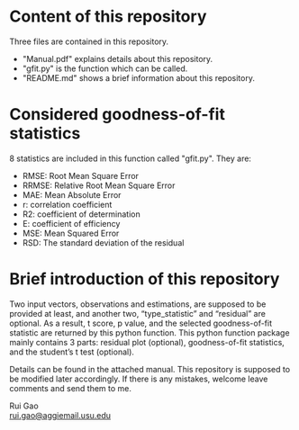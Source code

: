 # Content of this repository
Three files are contained in this repository.<br>
- "Manual.pdf" explains details about this repository.<br>
- "gfit.py" is the function which can be called.<br>
- "README.md" shows a brief information about this repository.<br>

# Considered goodness-of-fit statistics
8 statistics are included in this function called "gfit.py". They are:<br>
- RMSE: Root Mean Square Error<br>
- RRMSE: Relative Root Mean Square Error<br>
- MAE: Mean Absolute Error<br>
- r: correlation coefficient<br>
- R2: coefficient of determination<br>
- E: coefficient of efficiency<br>
- MSE: Mean Squared Error<br>
- RSD: The standard deviation of the residual

# Brief introduction of this repository
Two input vectors, observations and estimations, are supposed to be provided at least, and another two, “type_statistic” and “residual” are optional. As a result, t score, p value, and the selected goodness-of-fit statistic are returned by this python function. This python function package mainly contains 3 parts: residual plot (optional), goodness-of-fit statistics, and the student’s t test (optional).

Details can be found in the attached manual. This repository is supposed to be modified later accordingly. If there is any mistakes, welcome leave comments and send them to me.<br>

Rui Gao<br>
rui.gao@aggiemail.usu.edu
